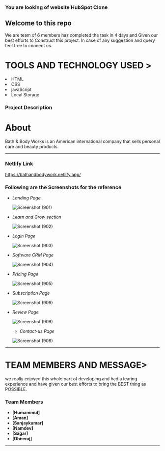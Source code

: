###  You are looking of website <span>HubSpot Clone<span>

 <h2>Welcome to this repo</h2>
 We are team of 6 members has completed the task in 4 days and Given our 
 best efforts to Construct this project.
In case of any suggestion and query feel free to connect us.
 
 <h1>TOOLS AND TECHNOLOGY USED ></h1>
  <li>HTML</li>
  <li>CSS</li> 
  <li>javaScript</li>
  <li>Local Storage</li>

 
### Project Description
 
 
 <h1>About </h1>
    Bath & Body Works is an American international company that sells personal care and beauty products.

---

### Netlify Link
 
https://bathandbodywork.netlify.app/
 
 
 ### Following are the Screenshots for the reference

- *Landing Page*

  ![Screenshot (901)](https://user-images.githubusercontent.com/101388961/187072296-15c5b11d-88d4-4c25-bc83-0b9aab7287a2.png)


- *Learn and Grow section*

  ![Screenshot (902)](https://user-images.githubusercontent.com/101388961/187072383-f2b7dc1d-a779-4ff0-9b72-d3fd183d965e.png)

- *Login Page*

  ![Screenshot (903)](https://user-images.githubusercontent.com/101388961/187072435-a650faf1-acc9-4981-bc6d-569b5f4625b3.png)

- *Software CRM Page*

  ![Screenshot (904)](https://user-images.githubusercontent.com/101388961/187072477-16c1725c-f901-498e-9e2f-7291c7ac8be2.png)

- *Pricing Page*

  ![Screenshot (905)](https://user-images.githubusercontent.com/101388961/187072525-c33b064c-458b-4951-bb91-ecc51159043a.png)


- *Subscription Page*

  ![Screenshot (906)](https://user-images.githubusercontent.com/101388961/187072568-e89f3c34-031c-428d-b91e-48fef92e9bd2.png)

- *Review Page*

  ![Screenshot (909)](https://user-images.githubusercontent.com/101388961/187072596-85d7265b-8b26-437a-b331-93b9cff2bf6c.png)

  - *Contact-us Page*

  ![Screenshot (908)](https://user-images.githubusercontent.com/101388961/187072626-1f8c1c34-ff58-4347-b849-d662dda34811.png)


------
 <h1>TEAM MEMBERS AND MESSAGE></h1>
we really enjoyed this whole part of developing and had a learing experience and have given our best efforts to bring the BEST thing as POSSIBLE.

### Team Members

- **[Humammul]**
- **[Aman]**
- **[Sanjaykumar]**
- **[Namdev]**
- **[Sagar]**
- **[Dheeraj]**

---


